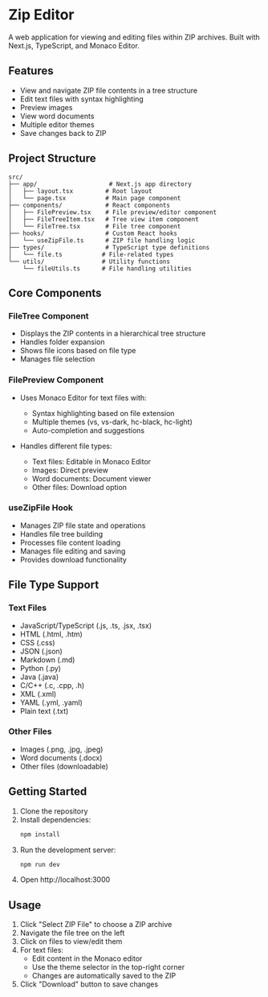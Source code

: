 # Zip Editor

A web application for viewing and editing files within ZIP archives. Built with Next.js, TypeScript, and Monaco Editor.

## Features

- View and navigate ZIP file contents in a tree structure
- Edit text files with syntax highlighting
- Preview images
- View word documents
- Multiple editor themes
- Save changes back to ZIP

## Project Structure

```
src/
├── app/                    # Next.js app directory
│   ├── layout.tsx         # Root layout
│   └── page.tsx           # Main page component
├── components/            # React components
│   ├── FilePreview.tsx    # File preview/editor component
│   ├── FileTreeItem.tsx   # Tree view item component
│   └── FileTree.tsx       # File tree component
├── hooks/                 # Custom React hooks
│   └── useZipFile.ts      # ZIP file handling logic
├── types/                 # TypeScript type definitions
│   └── file.ts           # File-related types
└── utils/                # Utility functions
    └── fileUtils.ts      # File handling utilities
```

## Core Components

### FileTree Component
- Displays the ZIP contents in a hierarchical tree structure
- Handles folder expansion
- Shows file icons based on file type
- Manages file selection

### FilePreview Component
- Uses Monaco Editor for text files with:
  - Syntax highlighting based on file extension
  - Multiple themes (vs, vs-dark, hc-black, hc-light)
  - Auto-completion and suggestions

- Handles different file types:
  - Text files: Editable in Monaco Editor
  - Images: Direct preview
  - Word documents: Document viewer
  - Other files: Download option

### useZipFile Hook
- Manages ZIP file state and operations
- Handles file tree building
- Processes file content loading
- Manages file editing and saving
- Provides download functionality

## File Type Support

### Text Files
- JavaScript/TypeScript (.js, .ts, .jsx, .tsx)
- HTML (.html, .htm)
- CSS (.css)
- JSON (.json)
- Markdown (.md)
- Python (.py)
- Java (.java)
- C/C++ (.c, .cpp, .h)
- XML (.xml)
- YAML (.yml, .yaml)
- Plain text (.txt)

### Other Files
- Images (.png, .jpg, .jpeg)
- Word documents (.docx)
- Other files (downloadable)

## Getting Started

1. Clone the repository
2. Install dependencies:
   ```bash
   npm install
   ```
3. Run the development server:
   ```bash
   npm run dev
   ```
4. Open http://localhost:3000

## Usage

1. Click "Select ZIP File" to choose a ZIP archive
2. Navigate the file tree on the left
3. Click on files to view/edit them
4. For text files:
   - Edit content in the Monaco editor
   - Use the theme selector in the top-right corner
   - Changes are automatically saved to the ZIP
5. Click "Download" button to save changes
